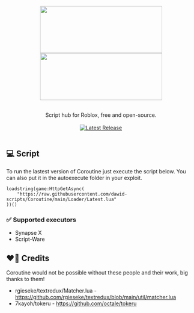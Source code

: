 <p align="center">
    <img width="325" height="125" src="https://user-images.githubusercontent.com/64892994/166151049-21f53a32-dfa5-47c0-8b20-85907100c430.png#gh-dark-mode-only"></img>
    <img width="325" height="125" src="https://user-images.githubusercontent.com/64892994/166151033-cdd72e12-832d-4ddc-9a3e-3bda3375a358.png#gh-light-mode-only"></img>
</p>
<br>
<div align="center">Script hub for Roblox, free and open-source.</div>
<br>
<div align="center">
	<a href="https://github.com/dawid-scripts/Coroutine/releases/latest"><img src="https://img.shields.io/github/v/release/dawid-scripts/Coroutine?include_prereleases" alt="Latest Release"/></a>
</div>
<br>

## 💻 Script
To run the lastest version of Coroutine just execute the script below. You can also put it in the autoexecute folder in your exploit.
```
loadstring(game:HttpGetAsync(
    "https://raw.githubusercontent.com/dawid-scripts/Coroutine/main/Loader/Latest.lua"
))()
```

### ✅ Supported executors
- Synapse X
- Script-Ware


## ❤️‍🔥 Credits
Coroutine would not be possible without these people and their work, big thanks to them!
- rgieseke/textredux/Matcher.lua - https://github.com/rgieseke/textredux/blob/main/util/matcher.lua
- 7kayoh/tokeru - https://github.com/octale/tokeru
